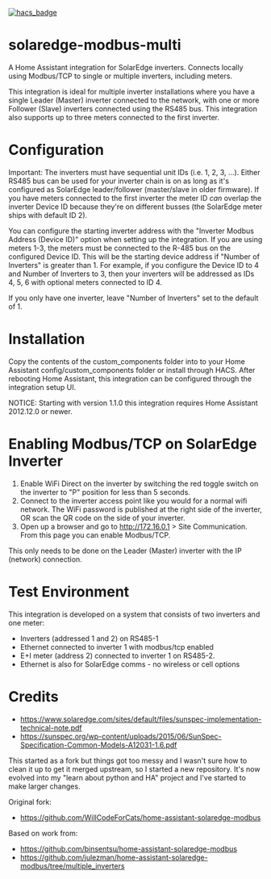 [![hacs_badge](https://img.shields.io/badge/HACS-Custom-41BDF5.svg?style=for-the-badge)](https://github.com/hacs/integration)

# solaredge-modbus-multi
A Home Assistant integration for SolarEdge inverters. Connects locally using Modbus/TCP to single or multiple inverters, including meters.

This integration is ideal for multiple inverter installations where you have a single Leader (Master) inverter connected to the network, with one or more Follower (Slave) inverters connected using the RS485 bus. This integration also supports up to three meters connected to the first inverter.

# Configuration
Important: The inverters must have sequential unit IDs (i.e. 1, 2, 3, ...). Either RS485 bus can be used for your inverter chain is on as long as it's configured as SolarEdge leader/follower (master/slave in older firmware).
If you have meters connected to the first inverter the meter ID *can* overlap the inverter Device ID because they're on different busses (the SolarEdge meter ships with default ID 2).

You can configure the starting inverter address with the "Inverter Modbus Address (Device ID)" option when setting up the integration.
If you are using meters 1-3, the meters must be connected to the R-485 bus on the configured Device ID.
This will be the starting device address if "Number of Inverters" is greater than 1.
For example, if you configure the Device ID to 4 and Number of Inverters to 3, then your inverters will be addressed as IDs 4, 5, 6 with optional meters connected to ID 4.

If you only have one inverter, leave "Number of Inverters" set to the default of 1.

# Installation
Copy the contents of the custom_components folder into to your Home Assistant config/custom_components folder or install through HACS.
After rebooting Home Assistant, this integration can be configured through the integration setup UI.

NOTICE: Starting with version 1.1.0 this integration requires Home Assistant 2012.12.0 or newer.

# Enabling Modbus/TCP on SolarEdge Inverter
1. Enable WiFi Direct on the inverter by switching the red toggle switch on the inverter to "P" position for less than 5 seconds.
2. Connect to the inverter access point like you would for a normal wifi network. The WiFi password is published at the right side of the inverter, OR scan the QR code on the side of your inverter.
3. Open up a browser and go to http://172.16.0.1 > Site Communication. From this page you can enable Modbus/TCP.

This only needs to be done on the Leader (Master) inverter with the IP (network) connection.

# Test Environment
This integration is developed on a system that consists of two inverters and one meter:
* Inverters (addressed 1 and 2) on RS485-1
* Ethernet connected to inverter 1 with modbus/tcp enabled
* E+I meter (address 2) connected to inverter 1 on RS485-2.
* Ethernet is also for SolarEdge comms - no wireless or cell options

# Credits
- https://www.solaredge.com/sites/default/files/sunspec-implementation-technical-note.pdf
- https://sunspec.org/wp-content/uploads/2015/06/SunSpec-Specification-Common-Models-A12031-1.6.pdf

This started as a fork but things got too messy and I wasn't sure how to clean it up to get it merged upstream, so I started a new repository.
It's now evolved into my "learn about python and HA" project and I've started to make larger changes.

Original fork:
- https://github.com/WillCodeForCats/home-assistant-solaredge-modbus

Based on work from:
- https://github.com/binsentsu/home-assistant-solaredge-modbus
- https://github.com/julezman/home-assistant-solaredge-modbus/tree/multiple_inverters
